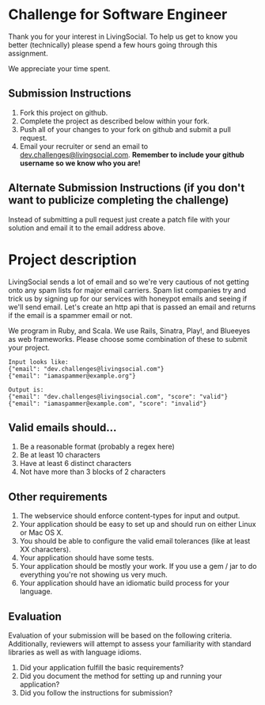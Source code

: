 # Challenge for Software Engineer
Thank you for your interest in LivingSocial. To help us get to know you better (technically) please spend a few hours going through this assignment.

We appreciate your time spent.

## Submission Instructions
1. Fork this project on github.
2. Complete the project as described below within your fork.
3. Push all of your changes to your fork on github and submit a pull request. 
4. Email your recruiter or send an email to [dev.challenges@livingsocial.com](dev.challenges@livingsocial.com). **Remember to include your github username so we know who you are!**

## Alternate Submission Instructions (if you don't want to publicize completing the challenge)
Instead of submitting a pull request just create a patch file with your solution and email it to the email address above.

# Project description
LivingSocial sends a lot of email and so we're very cautious of not getting onto any spam lists for major email carriers. Spam list companies try and trick us by signing up for our services with honeypot emails and seeing if we'll send email. Let's create an http api that is passed an email and returns if the email is a spammer email or not.

We program in Ruby, and Scala. We use Rails, Sinatra, Play!, and Blueeyes as web frameworks. Please choose some combination of these to submit your project.

	Input looks like:
	{"email": "dev.challenges@livingsocial.com"}
	{"email": "iamaspammer@example.org"}
	
	Output is:
	{"email": "dev.challenges@livingsocial.com", "score": "valid"}
	{"email": "iamaspammer@example.com", "score": "invalid"}
	
## Valid emails should...
1. Be a reasonable format (probably a regex here)
2. Be at least 10 characters
3. Have at least 6 distinct characters
4. Not have more than 3 blocks of 2 characters

## Other requirements
1. The webservice should enforce content-types for input and output.
2. Your application should be easy to set up and should run on either Linux or Mac OS X.
3. You should be able to configure the valid email tolerances (like at least XX characters).
4. Your application should have some tests.
5. Your application should be mostly your work. If you use a gem / jar to do everything you're not showing us very much.
6. Your application should have an idiomatic build process for your language.


## Evaluation
Evaluation of your submission will be based on the following criteria. Additionally, reviewers will attempt to assess your familiarity with standard libraries as well as with language idioms.

1. Did your application fulfill the basic requirements?
2. Did you document the method for setting up and running your application?
3. Did you follow the instructions for submission?